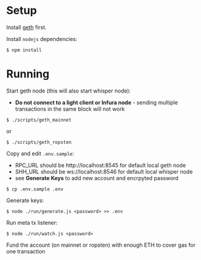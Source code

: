 # Setup

Install [geth](https://github.com/ethereum/go-ethereum/wiki/geth) first.

Install `nodejs` dependencies:

```
$ npm install
```

# Running

Start geth node (this will also start whisper node):
- **Do not connect to a light client or Infura node** - sending multiple transactions in the same block will not work

```
$ ./scripts/geth_mainnet
```
or
```
$ ./scripts/geth_ropsten
```

Copy and edit `.env.sample`:
- RPC_URL should be http://localhost:8545 for default local geth node
- SHH_URL should be ws://localhost:8546 for default local whisper node
- see **Generate Keys** to add new account and encrpyted password
```
$ cp .env.sample .env
```

Generate keys:

```
$ node ./run/generate.js <password> >> .env
```

Run meta tx listener:

```
$ node ./run/watch.js <password>
```

Fund the account (on mainnet or ropsten) with enough ETH to cover gas for one transaction
